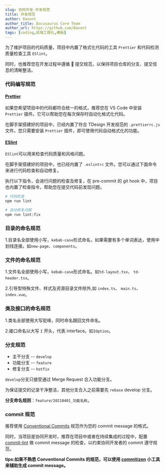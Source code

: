 ```yaml
---
slug: 协同开发-开发规范
title: 开发规范
author: Davont
author_title: Docusaurus Core Team
author_url: https://github.com/Davont
tags: [coding,前端工程化,模板]
---
```


为了维护项目的代码质量，项目中内置了格式化代码的工具 `Prettier` 和代码检测质量检查工具 `ESlint`。

同时，也推荐您在开发过程中遵循  提交规范，以保持项目仓库的分支、提交信息的清晰整洁。

### 代码编写规范[](#代码编写规范)

#### [Prettier](https://prettier.io/)[](#prettier)

如果您希望项目中的代码都符合统一的格式，推荐您在 VS Code 中安装 `Prettier` 插件。它可以帮助您在每次保存时自动化格式化代码。

在脚手架搭建好的项目中，已经内置了符合 TDesign 开发规范的 `.prettierrc.js` 文件。您只需要安装 `Prettier` 插件，即可使用代码自动格式化的功能。

#### [ESlint](https://eslint.org/)[](#eslint)

`ESlint`可以用来检查代码质量和风格问题。

在脚手架搭建好的项目中，也已经内置了 `.eslintrc` 文件。您可以通过下面命令来进行代码检查和自动修复。

执行以下指令，会进行问题的检查及修复，在 pre-commit 的 git hook 中，项目也内置了检查指令，帮助您在提交代码前发现问题。

```bash
# 代码检查
npm run lint

# 自动修复问题
npm run lint:fix

```

### 目录的命名规范[](#目录的命名规范)

1.目录名全部使用小写，`kebab-case`形式命名，如果需要有多个单词表达，使用中划线连接。如`new-page`、`components`。

### 文件的命名规范[](#文件的命名规范)

1.文件名全部使用小写，`kebab-case`形式命名。如`td-layout.tsx`、 `td-header.tsx`。

2.引导型特殊文件、样式及资源目录文件除外,如 `index.ts`、 `main.ts`、`index.vue`。

### 类及接口的命名规范[](#类及接口的命名规范)

1.类名全部使用大写驼峰，同时命名跟回文件命名。

2.接口命名以大写 `I` 开头，代表 interface。如`IOption`。

### 分支规范[](#分支规范)

*   主干分支 -- `develop`
*   功能分支 -- `feature`
*   修复分支 -- `hotfix`

`develop`分支只接受通过 Merge Request 合入功能分支。

为保证提交的记录干净整洁，其他分支合入之前需要先 `rebase` develop 分支。

**分支命名规则**：`feature/20210401_功能名称`。

### commit 规范[](#commit-规范)

推荐使用 [Conventional Commits](https://www.conventionalcommits.org/en/v1.0.0/) 规范作为您的 commit message 的格式。

同时，当项目是协同开发时，推荐在项目中或者在持续集成的过程中，配置 [commit-lint](https://github.com/conventional-changelog/commitlint) 做 commit message 的检查，以约束协同开发者的 commit 遵守规范。

**tips:如果不熟悉 Conventional Commits 的规范，可以使用 [commitizen](https://github.com/commitizen/cz-cli) 小工具来辅助生成 commit message。**
